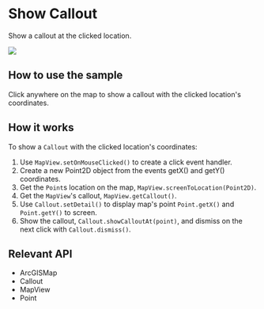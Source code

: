 # Show Callout

Show a callout at the clicked location.

![]("ShowCallout.png)

## How to use the sample

Click anywhere on the map to show a callout with the clicked location's coordinates.

## How it works

To show a `Callout` with the clicked location's coordinates:


 1. Use `MapView.setOnMouseClicked()` to create a click event handler.
 2. Create a new Point2D object from the events getX() and getY() coordinates.
 3. Get the `Point`s location on the map, `MapView.screenToLocation(Point2D)`.
 4. Get the `MapView`'s callout, `MapView.getCallout()`.
 5. Use `Callout.setDetail()` to display map's point `Point.getX()` and `Point.getY()` to screen.
 6. Show the callout, `Callout.showCalloutAt(point)`, and dismiss on the next click with `Callout.dismiss()`.


## Relevant API


 * ArcGISMap
 * Callout
 * MapView
 * Point


